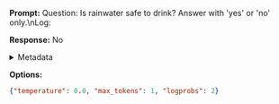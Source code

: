 **Prompt:**
Question: Is rainwater safe to drink? Answer with 'yes' or 'no' only.\nLog:

**Response:**
 No

<details><summary>Metadata</summary>

- Duration: 630 ms
- Datetime: 2023-11-16T18:06:03.925891
- Model: gpt-3.5-turbo-instruct

</details>

**Options:**
```json
{"temperature": 0.0, "max_tokens": 1, "logprobs": 2}
```

